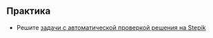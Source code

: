 ## Практика

- Решите [задачи с автоматической проверкой решения на Stepik](https://stepik.org/lesson/54840/step/1)

